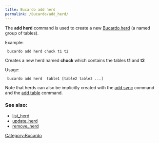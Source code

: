 ```yaml
---
title: Bucardo add herd
permalink: /Bucardo/add_herd/
---
```


The **add herd** command is used to create a new [Bucardo herd](/Bucardo_herd "wikilink") (a named group of tables).

Example:

` bucardo add herd chuck t1 t2`

Creates a new herd named **chuck** which contains the tables **t1** and **t2**

Usage:

` bucardo add herd `<name>` table1 [table2 table3 ...]`

Note that herds can also be implicitly created with the [add sync](/Bucardo/add_sync "wikilink") command and the [add table](/Bucardo/add_table "wikilink") command.

### See also:

-   [list_herd](/Bucardo/list_herd "wikilink")
-   [update_herd](/Bucardo/update_herd "wikilink")
-   [remove_herd](/Bucardo/remove_herd "wikilink")

[Category:Bucardo](/Category:Bucardo "wikilink")